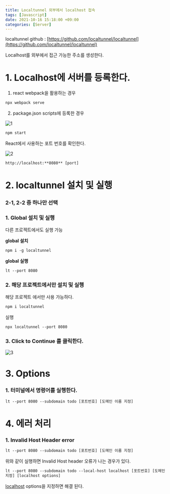 ```yaml
---
title: Localtunnel 외부에서 localhost 접속
tags: [Javascript]
date: 2021-10-16 15:18:00 +09:00
categories: [Server]
---
```


localtunnel github : [https://github.com/localtunnel/localtunnel](https://github.com/localtunnel/localtunnel)

Localhost를 외부에서 접근 가능한 주소를 생성한다.

# 1. Localhost에 서버를 등록한다.

1.  react webpack을 활용하는 경우

```html
npx webpack serve
```

2. package.json scripts에 등록한 경우

![1](https://user-images.githubusercontent.com/34102064/137619106-4cc9bd8e-0e69-4ea1-a594-1f48f4f69acf.png)

```html
npm start
```

React에서 사용하는 포트 번호를 확인한다.

![2](https://user-images.githubusercontent.com/34102064/137619110-e8f9e1fb-0229-4ece-9597-dc4f5e235f30.png)

```html
http://localhost:**8080** [port]
```

# 2. localtunnel 설치 및 실행

### 2-1, 2-2 중 하나만 선택

### 1. Global 설치 및 실행

다른 프로젝트에서도 실행 가능

**global 설치**

```html
npm i -g localtunnel
```

**global 실행**

```html
lt --port 8080
```

### 2. 해당 프로젝트에서만 설치 및 실행

해당 프로젝트 에서만 사용 가능하다.

```html
npm i localtunnel
```

실행

```html
npx localtunnel --port 8080
```

### 3. Click to Continue 를 클릭한다.

![3](https://user-images.githubusercontent.com/34102064/137619112-2eb7a396-9d90-48c6-a180-c61f05c1cb40.png)

# 3. Options

### 1. 터미널에서 명령어를 실행한다.

```html
lt --port 8080 --subdomain todo [포트번호] [도메인 이름 지정]
```

# 4. 에러 처리

### 1. Invalid Host Header error

```html
lt --port 8080 --subdomain todo [포트번호] [도메인 이름 지정]
```

위와 같이 실행하면 Invalid Host header 오류가 나는 경우가 있다.

```html
lt --port 8080 --subdomain todo --local-host localhost [포트번호] [도메인 이름
지정] [localhost options]
```

[localhost](http://localhost) options을 지정하면 해결 된다.
